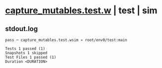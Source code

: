 # [capture_mutables.test.w](../../../../../tests/valid/capture_mutables.test.w) | test | sim

## stdout.log
```log
pass ─ capture_mutables.test.wsim » root/env0/test:main

Tests 1 passed (1)
Snapshots 1 skipped
Test Files 1 passed (1)
Duration <DURATION>
```

